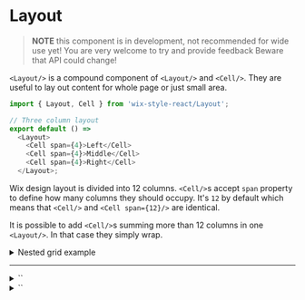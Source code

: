 # Layout

> **NOTE** this component is in development, not recommended for wide use yet!
> You are very welcome to try and provide feedback
> Beware that API could change!

`<Layout/>` is a compound component of `<Layout/>` and `<Cell/>`.
They are useful to lay out content for whole page or just small area.

```js
import { Layout, Cell } from 'wix-style-react/Layout';

// Three column layout
export default () =>
  <Layout>
    <Cell span={4}>Left</Cell>
    <Cell span={4}>Middle</Cell>
    <Cell span={4}>Right</Cell>
  </Layout>;
```

Wix design layout is divided into 12 columns. `<Cell/>`s accept `span`
property to define how many columns they should occupy. It's `12` by
default which means that `<Cell/>` and `<Cell span={12}/>` are identical.

It is possible to add `<Cell/>`s summing more than 12 columns in one
`<Layout/>`. In that case they simply wrap.

<details>
  <summary>Nested grid example</summary>

  ```js
  import { Layout, Cell } from 'wix-style-react/Layout';

  // Three column layout
  export default () =>
    <Layout>
      <Cell span={4}>Left</Cell>
      <Cell span={4}>
        <Layout>
          <Cell span={6}>left of middle</Cell>
          <Cell span={6}>right of middle</Cell>
        </Layout>
      </Cell>
      <Cell span={4}>Right</Cell>
    </Layout>;
  ```
</details>

---

<details>
  <summary>`<Layout/>`</summary>

  | propName | propType | defaultValue | isRequired | description                                                                        |
  | ---      | ---      | ---          | ---        | ---                                                                                |
  | children | `node`   |              | -          | should only be one or more `<Cell/>` components                                    |
  | gap      | `string` or `number` | `'30px'`     | -          | regular [css `gap` property](https://developer.mozilla.org/en-US/docs/Web/CSS/gap) |
  | cols     | `number` | `12`         | -          | set desired number of columns. This works in relation to `span` prop of `<Cell/>`  |
</details>

<details>
  <summary>`<Cell/>`</summary>

  | propName | propType | defaultValue | isRequired | description                                                                        |
  | ---      | ---      | ---          | ---        | ---                                                                                |
  | children | `node`   |              | -          | any node to be rendered inside                                                     |
  | span     | `number` | 12           | -          | how many columns should this cell occupy. Can be any number from 1 to 12 inclusive |
  | vertical | `bool`   |              | -          | whether to align children vertically to the middle                                 |
</details>
